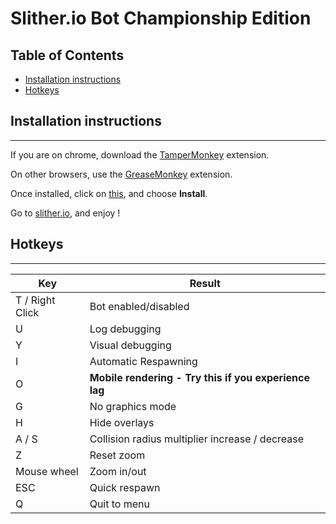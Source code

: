 # Slither.io Bot Championship Edition
## Table of Contents
- [Installation instructions](https://github.com/j-c-m/Slither.io-bot#installation-instructions)
- [Hotkeys](https://github.com/j-c-m/Slither.io-bot#hotkeys)

## Installation instructions
---
If you are on chrome, download the [TamperMonkey](https://chrome.google.com/webstore/detail/tampermonkey/dhdgffkkebhmkfjojejmpbldmpobfkfo?hl=en) extension.

On other browsers, use the [GreaseMonkey](https://addons.mozilla.org/en-GB/firefox/addon/greasemonkey/) extension.

Once installed, click on [this](https://github.com/jesseconnell/Slither.io-bot/raw/master/bot.user.js), and choose **Install**.

Go to [slither.io](http://slither.io/), and enjoy !

## Hotkeys
---
Key | Result
---|---
T / Right Click | Bot enabled/disabled
U | Log debugging
Y | Visual debugging
I | Automatic Respawning
O | **Mobile rendering - Try this if you experience lag**
G | No graphics mode
H | Hide overlays
A / S | Collision radius multiplier increase / decrease
Z | Reset zoom
Mouse wheel | Zoom in/out
ESC | Quick respawn
Q | Quit to menu
